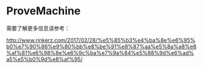 # ProveMachine

需要了解更多信息请参考：

http://www.rinkerz.com/2017/02/28/%e5%85%b3%e4%ba%8e%e6%95%b0%e7%90%86%e9%80%bb%e8%be%91%e8%87%aa%e5%8a%a8%e8%af%81%e6%98%8e%e6%9c%ba%e7%9a%84%e5%88%9d%e6%ad%a5%e5%b0%9d%e8%af%95/
